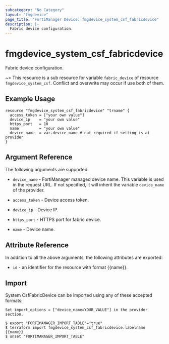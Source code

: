 ```yaml
---
subcategory: "No Category"
layout: "fmgdevice"
page_title: "FortiManager Device: fmgdevice_system_csf_fabricdevice"
description: |-
  Fabric device configuration.
---
```


# fmgdevice_system_csf_fabricdevice
Fabric device configuration.

~> This resource is a sub resource for variable `fabric_device` of resource `fmgdevice_system_csf`. Conflict and overwrite may occur if use both of them.



## Example Usage

```hcl
resource "fmgdevice_system_csf_fabricdevice" "trname" {
  access_token = ["your own value"]
  device_ip    = "your own value"
  https_port   = 10
  name         = "your own value"
  device_name  = var.device_name # not required if setting is at provider
}
```

## Argument Reference


The following arguments are supported:

* `device_name` - FortiManager managed device name. This variable is used in the request URL. If not specified, it will inherit the variable `device_name` of the provider.

* `access_token` - Device access token.
* `device_ip` - Device IP.
* `https_port` - HTTPS port for fabric device.
* `name` - Device name.


## Attribute Reference

In addition to all the above arguments, the following attributes are exported:
* `id` - an identifier for the resource with format {{name}}.

## Import

System CsfFabricDevice can be imported using any of these accepted formats:
```
Set import_options = ["device_name=YOUR_VALUE"] in the provider section.

$ export "FORTIMANAGER_IMPORT_TABLE"="true"
$ terraform import fmgdevice_system_csf_fabricdevice.labelname {{name}}
$ unset "FORTIMANAGER_IMPORT_TABLE"
```

